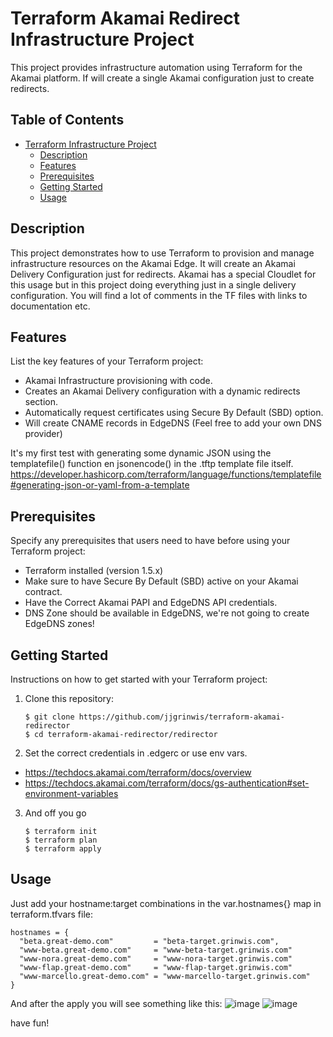 # Terraform Akamai Redirect Infrastructure Project

This project provides infrastructure automation using Terraform for the Akamai platform.
If will create a single Akamai configuration just to create redirects. 

## Table of Contents

- [Terraform Infrastructure Project](#terraform-infrastructure-project)
  - [Description](#description)
  - [Features](#features)
  - [Prerequisites](#prerequisites)
  - [Getting Started](#getting-started)
  - [Usage](#usage)


## Description

This project demonstrates how to use Terraform to provision and manage infrastructure resources on the Akamai Edge. It will create an Akamai Delivery Configuration just for redirects. Akamai has a special Cloudlet for this usage but in this project doing everything just in a single delivery configuration. You will find a lot of comments in the TF files with links to documentation etc.

## Features

List the key features of your Terraform project:

- Akamai Infrastructure provisioning with code.
- Creates an Akamai Delivery configuration with a dynamic redirects section.
- Automatically request certificates using Secure By Default (SBD) option.
- Will create CNAME records in EdgeDNS (Feel free to add your own DNS provider)

It's my first test with generating some dynamic JSON using the templatefile() function en jsonencode() in the .tftp template file itself.
https://developer.hashicorp.com/terraform/language/functions/templatefile#generating-json-or-yaml-from-a-template

## Prerequisites

Specify any prerequisites that users need to have before using your Terraform project:

- Terraform installed (version 1.5.x)
- Make sure to have Secure By Default (SBD) active on your Akamai contract.
- Have the Correct Akamai PAPI and EdgeDNS API credentials.
- DNS Zone should be available in EdgeDNS, we're not going to create EdgeDNS zones!

## Getting Started

Instructions on how to get started with your Terraform project:

1. Clone this repository:

   ```shell
   $ git clone https://github.com/jjgrinwis/terraform-akamai-redirector
   $ cd terraform-akamai-redirector/redirector

2. Set the correct credentials in .edgerc or use env vars.
- https://techdocs.akamai.com/terraform/docs/overview
- https://techdocs.akamai.com/terraform/docs/gs-authentication#set-environment-variables

3. And off you go
   ```shell
   $ terraform init
   $ terraform plan
   $ terraform apply

## Usage

Just add your hostname:target combinations in the var.hostnames{} map in terraform.tfvars file:
```
hostnames = {
  "beta.great-demo.com"         = "beta-target.grinwis.com",
  "www-beta.great-demo.com"     = "www-beta-target.grinwis.com"
  "www-nora.great-demo.com"     = "www-nora-target.grinwis.com"
  "www-flap.great-demo.com"     = "www-flap-target.grinwis.com"
  "www-marcello.great-demo.com" = "www-marcello-target.grinwis.com"
}
```
And after the apply you will see something like this:
![image](https://github.com/jjgrinwis/terraform-akamai-redirector/assets/3455889/6511cfb6-7216-4649-8a0d-0683a0ee08fb)
![image](https://github.com/jjgrinwis/terraform-akamai-redirector/assets/3455889/a623c8f2-1d49-433d-b3a2-b7a30008dd6d)

have fun!
